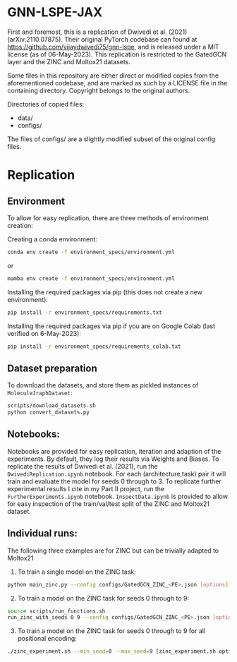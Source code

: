 # GNN-LSPE-JAX
First and foremost, this is a replication of Dwivedi et al. (2021) (arXiv:2110.07875).
Their original PyTorch codebase can found at https://github.com/vijaydwivedi75/gnn-lspe, and is released under a MIT license (as of 06-May-2023).
This replication is restricted to the GatedGCN layer and the ZINC and Moltox21 datasets. 

Some files in this repository are either direct or modified copies from the aforementioned codebase, and are marked as such by a LICENSE file in the containing directory. Copyright belongs to the original authors.

Directories of copied files:
 - data/
 - configs/

The files of configs/ are a slightly modified subset of the original config files.

# Replication
## Environment
To allow for easy replication, there are three methods of environment creation: 

Creating a conda environment:
```bash
conda env create -f environment_specs/environment.yml
```
or 
```bash
mamba env create -f environment_specs/environment.yml
```

Installing the required packages via pip (this does not create a new environment):
```bash
pip install -r environment_specs/requirements.txt
```

Installing the required packages via pip if you are on Google Colab (last verified on 6-May-2023):
```bash
pip install -r environment_specs/requirements_colab.txt
```

## Dataset preparation

To download the datasets, and store them as pickled instances of `MoleculeJraphDataset`:
```bash
scripts/download_datasets.sh
python convert_datasets.py
```

## Notebooks:
Notebooks are provided for easy replication, iteration and adaption of the experiments. By default, they log their results via Weights and Biases.
To replicate the results of Dwivedi et al. (2021), run the `DwivediReplication.ipynb` notebook. For each (architecture,task) pair it will train and evaluate the model for seeds 0 through to 3.
To replicate further experimental results I cite in my Part II project, run the `FurtherExperiments.ipynb` notebook.
`InspectData.ipynb` is provided to allow for easy inspection of the train/val/test split of the ZINC and Moltox21 dataset.

## Individual runs:
The following three examples are for ZINC but can be trivially adapted to Moltox21
1. To train a single model on the ZINC task:
```bash
python main_zinc.py --config configs/GatedGCN_ZINC_<PE>.json [options]
```

2. To train a model on the ZINC task for seeds 0 through to 9:
```bash
source scripts/run_functions.sh
run_zinc_with_seeds 0 9 --config configs/GatedGCN_ZINC_<PE>.json [options]
```

3. To train a model on the ZINC task for seeds 0 through to 9 for all positional encoding:
```bash
./zinc_experiment.sh --min_seed=0 --max_seed=9 [zinc_experiment.sh options] [-- [options]]
```